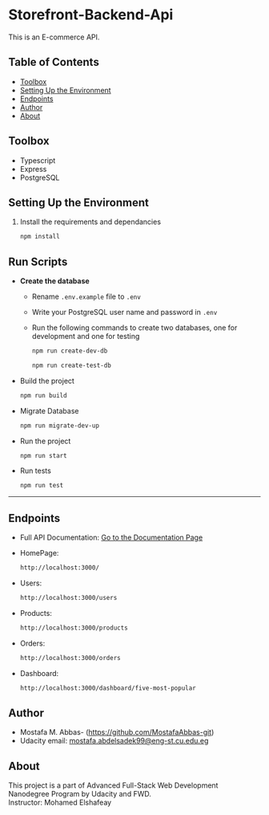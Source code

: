 # Storefront-Backend-Api

This is an E-commerce API.

## Table of Contents

- [Toolbox](#toolbox)
- [Setting Up the Environment](#setting-up-the-environment)
- [Endpoints ](#endpoints)
- [Author](#Author)
- [About](#about)

## Toolbox

- Typescript
- Express
- PostgreSQL

## Setting Up the Environment

1. Install the requirements and dependancies

   ```sh
   npm install
   ```

## Run Scripts

- **Create the database** <br>

  - Rename `.env.example` file to `.env`
  - Write your PostgreSQL user name and password in `.env`
  - Run the following commands to create two databases, one for development and one for testing <br>

    ```sh
    npm run create-dev-db
    ```

    ```sh
    npm run create-test-db
    ```

- Build the project

  ```sh
  npm run build
  ```

- Migrate Database

  ```sh
  npm run migrate-dev-up
  ```

- Run the project

  ```sh
  npm run start
  ```

- Run tests

  ```sh
  npm run test
  ```

---

## Endpoints

- Full API Documentation:
  [Go to the Documentation Page](https://documenter.getpostman.com/view/14046968/UyxjFmBM#65ae3ab3-93b2-4b06-8b73-ebe5079bc80b)

- HomePage:

  ```sh
  http://localhost:3000/
  ```

- Users:
  ```sh
  http://localhost:3000/users
  ```
- Products:
  ```sh
  http://localhost:3000/products
  ```
- Orders:

  ```sh
  http://localhost:3000/orders
  ```

- Dashboard:
  ```sh
  http://localhost:3000/dashboard/five-most-popular
  ```

## Author

- Mostafa M. Abbas- (https://github.com/MostafaAbbas-git)
- Udacity email: mostafa.abdelsadek99@eng-st.cu.edu.eg

## About

This project is a part of Advanced Full-Stack Web Development Nanodegree Program by Udacity and FWD.\
Instructor: Mohamed Elshafeay
